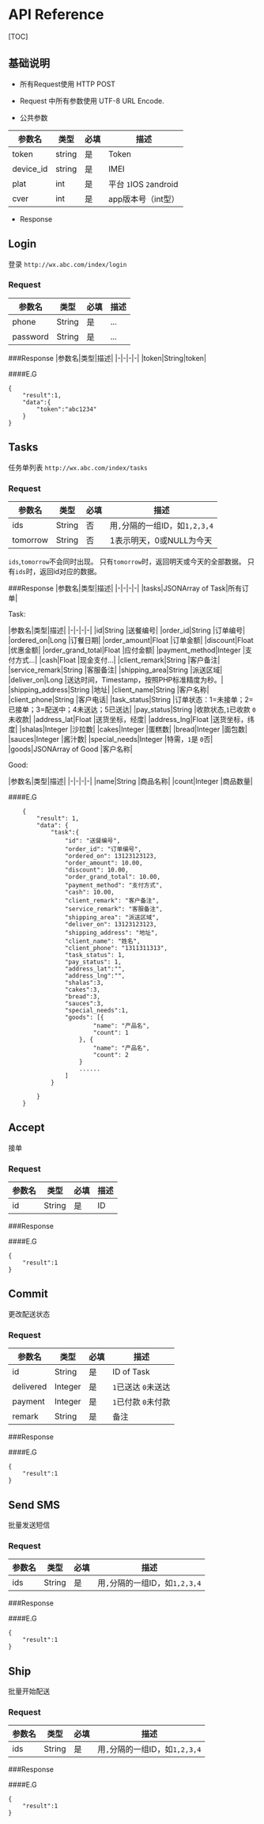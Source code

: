 # API Reference

[TOC]

## 基础说明
- 所有Request使用 HTTP POST

- Request 中所有参数使用 UTF-8 URL Encode.

- 公共参数


|参数名|类型|必填|描述|
|-|-|-|-|
|token|string|是|Token|
|device_id|string|是|IMEI|
|plat|int|是|平台 `1`IOS `2`android|
|cver|int|是|app版本号（int型）|


- Response


## Login
登录
`http://wx.abc.com/index/login`
### Request
|参数名|类型|必填|描述|
|-|-|-|-|
|phone|String|是|...|
|password|String|是|...|
###Response
|参数名|类型|描述|
|-|-|-|-|
|token|String|token|

####E.G
```
{
	"result":1,
	"data":{
		"token":"abc1234"
	}
}
```
## Tasks
任务单列表
`http://wx.abc.com/index/tasks`
### Request
|参数名|类型|必填|描述|
|-|-|-|-|
|ids|String|否|用`,`分隔的一组ID，如`1,2,3,4`|
|tomorrow|String|否|1表示明天，0或NULL为今天|

`ids`,`tomorrow`不会同时出现。
只有`tomorrow`时，返回明天或今天的全部数据。
只有`ids`时，返回id对应的数据。

###Response
|参数名|类型|描述|
|-|-|-|-|
|tasks|JSONArray of Task|所有订单|

Task:

|参数名|类型|描述|
|-|-|-|-|
|id|String |送餐编号|
|order_id|String |订单编号|
|ordered_on|Long |订餐日期|
|order_amount|Float |订单金额|
|discount|Float |优惠金额|
|order_grand_total|Float |应付金额|
|payment_method|Integer |支付方式...|
|cash|Float |现金支付...|
|client_remark|String |客户备注|
|service_remark|String |客服备注|
|shipping_area|String |派送区域|
|deliver_on|Long |送达时间，Timestamp，按照PHP标准精度为秒。|
|shipping_address|String |地址|
|client_name|String |客户名称|
|client_phone|String |客户电话|
|task_status|String |订单状态：1=未接单；2=已接单；3=配送中；4未送达；5已送达|
|pay_status|String |收款状态,`1`已收款 `0`未收款|
|address_lat|Float |送货坐标，经度|
|address_lng|Float |送货坐标，纬度|
|shalas|Integer |沙拉数|
|cakes|Integer |蛋糕数|
|bread|Integer |面包数|
|sauces|Integer |酱汁数|
|special_needs|Integer |特需，`1`是 `0`否|
|goods|JSONArray of Good |客户名称|

Good:

|参数名|类型|描述|
|-|-|-|-|
|name|String |商品名称|
|count|Integer |商品数量|

####E.G
```
	{
		"result": 1,
		"data": {
			"task":{
				"id": "送餐编号",
				"order_id": "订单编号",
				"ordered_on": 13123123123,
				"order_amount": 10.00,
				"discount": 10.00,
				"order_grand_total": 10.00,
				"payment_method": "支付方式",
				"cash": 10.00,
				"client_remark": "客户备注",
				"service_remark": "客服备注",
				"shipping_area": "派送区域",
				"deliver_on": 13123123123,
				"shipping_address": "地址",
				"client_name": "姓名",
				"client_phone": "1311311313",
				"task_status": 1,
				"pay_status": 1, 
				"address_lat":"",
				"address_lng":"",
				"shalas":3,
				"cakes":3,
				"bread":3,
				"sauces":3,
				"special_needs":1,
				"goods": [{
						"name": "产品名",
						"count": 1
					}, {
						"name": "产品名",
						"count": 2
					}
					......
				]
			}

		}
	}
```
## Accept
接单
### Request
|参数名|类型|必填|描述|
|-|-|-|-|
|id|String|是|ID|

###Response

####E.G
```
{
	"result":1
}
```
## Commit
更改配送状态
### Request
|参数名|类型|必填|描述|
|-|-|-|-|
|id|String|是|ID of Task|
|delivered|Integer|是|`1`已送达 `0`未送达|
|payment|Integer|是|`1`已付款 `0`未付款|
|remark|String|是|备注|

###Response

####E.G
```
{
	"result":1
}
```
## Send SMS
批量发送短信
### Request
|参数名|类型|必填|描述|
|-|-|-|-|
|ids|String|是|用`,`分隔的一组ID，如`1,2,3,4`|

###Response

####E.G
```
{
	"result":1
}
```


## Ship
批量开始配送
### Request
|参数名|类型|必填|描述|
|-|-|-|-|
|ids|String|是|用`,`分隔的一组ID，如`1,2,3,4`|

###Response

####E.G
```
{
	"result":1
}
```
